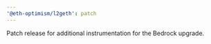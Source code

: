 ```yaml
---
'@eth-optimism/l2geth': patch
---
```


Patch release for additional instrumentation for the Bedrock upgrade.
